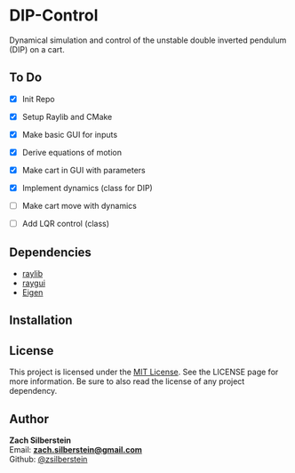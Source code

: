 # DIP-Control
Dynamical simulation and control of the unstable double inverted pendulum (DIP) on a cart.
## To Do
- [x] Init Repo
- [x] Setup Raylib and CMake
- [x] Make basic GUI for inputs
- [x] Derive equations of motion
- [x] Make cart in GUI with parameters
- [x] Implement dynamics (class for DIP)
- [ ] Make cart move with dynamics
- [ ] Add LQR control (class)


## Dependencies
- [raylib](https://www.raylib.com/index.html)
- [raygui](https://github.com/raysan5/raygui)
- [Eigen](http://eigen.tuxfamily.org/)


## Installation


## License
This project is licensed under the [MIT License](https://github.com/zsilberstein/robot-gait-vis/blob/master/LICENSE). See the LICENSE page for more information. Be sure to also read the license of any project dependency. 

## Author
**Zach Silberstein**  
Email: **zach.silberstein@gmail.com**   
Github: [@zsilberstein](https://github.com/zsilberstein)